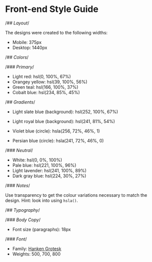 # Front-end Style Guide

/_## Layout_/

The designs were created to the following widths:

- Mobile: 375px
- Desktop: 1440px

/_## Colors_/

/_### Primary_/

- Light red: hsl(0, 100%, 67%)
- Orangey yellow: hsl(39, 100%, 56%)
- Green teal: hsl(166, 100%, 37%)
- Cobalt blue: hsl(234, 85%, 45%)

/_## Gradients_/

- Light slate blue (background): hsl(252, 100%, 67%)
- Light royal blue (background): hsl(241, 81%, 54%)

- Violet blue (circle): hsla(256, 72%, 46%, 1)
- Persian blue (circle): hsla(241, 72%, 46%, 0)

/_### Neutral_/

- White: hsl(0, 0%, 100%)
- Pale blue: hsl(221, 100%, 96%)
- Light lavender: hsl(241, 100%, 89%)
- Dark gray blue: hsl(224, 30%, 27%)

/_### Notes_/

Use transparency to get the colour variations necessary to match the design. Hint: look into using `hsla()`.

/_## Typography_/

/_### Body Copy_/

- Font size (paragraphs): 18px

/_### Font_/

- Family: [Hanken Grotesk](https://fonts.google.com/specimen/Hanken+Grotesk)
- Weights: 500, 700, 800
